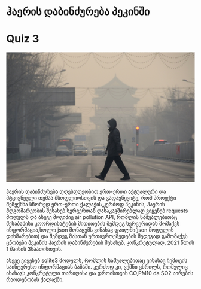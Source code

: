 # ჰაერის დაბინძურება პეკინში

# Quiz 3

<img src = "pic1.jpeg">

ჰაერის დაბინძურება დღესდღეობით ერთ-ერთი აქტუალური და მტკივნეული თემაა მსოფლიოსთვის და გადავწყვიტე, რომ პროექტი შემექმნა სწორედ ერთ-ერთი ქალაქის,კერძოდ პეკინის, ჰაერის მდგომარეობის შესახებ.სერვერთან დასაკავშირებლად ვიყენებ requests მოდულს და ასევე მოვიძიე air pollution API, რომლის საშუალებითაც შესაბამისი კოორდინატების მითითების შემდეგ სერვერიდან მომაქვს ინფორმაცია,ხოლო json მონაცემს ვინახავ ფაილში(json მოდულის დახმარებით) და შემდეგ მასთან ურთიერთქმედების შედეგად გამომაქვს ცნობები პეკინის ჰაერის დაბინძურების შესახებ, კონკრეტულად, 2021 წლის 1 მაისის 3საათისთვის.

ასევე ვიყენებ sqlite3 მოდულს, რომლის საშუალებითაც ვინახავ ჩემთვის საინტერესო ინფორმაციას ბაზაში. კერძოდ კი, ვქმნი ცხრილს, რომელიც ასახავს კონკრეტული თარიღისა და დროისთვის CO,PM10 da SO2 აირების რაოდენობას ქალაქში.
